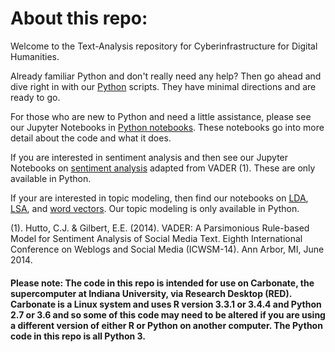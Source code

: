 # About this repo:
Welcome to the Text-Analysis repository for Cyberinfrastructure for Digital Humanities. 

Already familiar Python and don't really need any help? Then go ahead and dive right in with our [Python](https://github.com/cyberdh/Text-Analysis/tree/master/Intro/Python/Py_scripts) scripts. They have minimal directions and are ready to go.

For those who are new to Python and need a little assistance, please see our Jupyter Notebooks in [Python notebooks](https://github.com/cyberdh/Text-Analysis/tree/master/Intro/Python/Py_notebooks). These notebooks go into more detail about the code and what it does.

If you are interested in sentiment analysis and then see our Jupyter Notebooks on [sentiment analysis](https://github.com/cyberdh/Text-Analysis/tree/master/VADERSentimentAnalysis) adapted from VADER (1). These are only available in Python.

If your are interested in topic modeling, then find our notebooks on [LDA](https://github.com/cyberdh/Text-Analysis/tree/master/TopicModeling/LDA), [LSA](https://github.com/cyberdh/Text-Analysis/tree/master/TopicModeling/LSA), and [word vectors](https://github.com/cyberdh/Text-Analysis/tree/master/TopicModeling/Word2Vec). Our topic modeling is only available in Python.

(1). Hutto, C.J. & Gilbert, E.E. (2014). VADER: A Parsimonious Rule-based Model for Sentiment Analysis of Social Media Text. Eighth International Conference on Weblogs and Social Media (ICWSM-14). Ann Arbor, MI, June 2014.

#### Please note: The code in this repo is intended for use on Carbonate, the supercomputer at Indiana University, via Research Desktop (RED). Carbonate is a Linux system and uses R version 3.3.1 or 3.4.4 and Python 2.7 or 3.6 and so some of this code may need to be altered if you are using a different version of either R or Python on another computer. The Python code in this repo is all Python 3.
